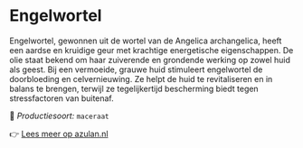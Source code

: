 # Engelwortel

Engelwortel, gewonnen uit de wortel van de Angelica archangelica, heeft een aardse en kruidige geur met krachtige energetische eigenschappen. De olie staat bekend om haar zuiverende en grondende werking op zowel huid als geest. Bij een vermoeide, grauwe huid stimuleert engelwortel de doorbloeding en celvernieuwing. Ze helpt de huid te revitaliseren en in balans te brengen, terwijl ze tegelijkertijd bescherming biedt tegen stressfactoren van buitenaf.

🔧 *Productiesoort:* `maceraat`

👉 [Lees meer op azulan.nl](https://azulan.nl/atlas/engelwortel)